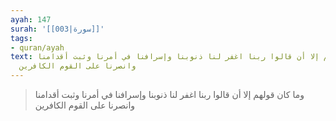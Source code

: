 ```yaml
---
ayah: 147
surah: '[[003|سورة]]'
tags:
- quran/ayah
text: وما كان قولهم إلا أن قالوا ربنا اغفر لنا ذنوبنا وإسرافنا في أمرنا وثبت أقدامنا
  وانصرنا على القوم الكافرين
---
```

> وما كان قولهم إلا أن قالوا ربنا اغفر لنا ذنوبنا وإسرافنا في أمرنا وثبت أقدامنا وانصرنا على القوم الكافرين
